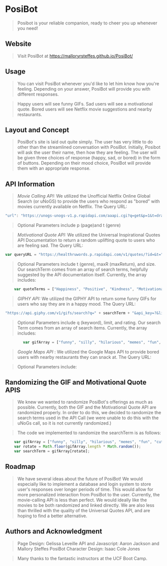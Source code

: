 # PosiBot

> Posibot is your reliable companion, ready to cheer you up whenever you need! 

## Website

> Visit PosiBot at https://malloryrsteffes.github.io/PosiBot/

## Usage

> You can visit PosiBot whenever you'd like to let him know how you're feeling. Depending on your answer, 
> PosiBot will provide you with different responses.

> Happy users will see funny GIFs.
> Sad users will see a motivational quote.
> Bored users will see Netflix movie suggestions and nearby restaurants.

## Layout and Concept

> PosiBot's site is laid out quite simply. The user has very little to do other than the streamlined conversation with PosiBot.
> Initially, Posibot will ask the user their name, then how they are feeling.
> The user will be given three choices of response (happy, sad, or bored) in the form of buttons. 
> Depending on their mood choice, PosiBot will provide them with an appropriate response.

## API Information

>*Movie Calling API:* We utilized the Unofficial Netflix Online Global Search (or uNoGS) to provide the users who respond as "bored" with movies currently available on Netflix. The Query URL:

```Javascript
"url": "https://unogs-unogs-v1.p.rapidapi.com/aaapi.cgi?q=get&p=1&t=drama&st=adv",
```

> Optional Parameters include p (page)and t (genre)

> *Motivational Quote API:* We utilized the Universal Inspirational Quotes API Documentation to return a random uplifting quote to users who are feeling sad. The Query URL:

```Javascript
var queryURL = "https://healthruwords.p.rapidapi.com/v1/quotes/?id=&t=" + searchTerm + "&maxR=1&size=large&x-rapidapi-key=?";
```
> Optional Parameters include t (genre), maxR (maxReturn), and size.
> Our searchTerm comes from an array of search terms, helpfully suggested by the API documentation itself.
> Currently, the array includes:

```Javascript
    var quoteTerms = ["Happiness", "Positive", "Kindness", "Motivational", "Positivity", "Healing", "Peace"];
```

> *GIPHY API:* We utilized the GIPHY API to return some funny GIFs for users who say they are in a happy mood. The Query URL:

```Javascript
"https://api.giphy.com/v1/gifs/search?q=" + searchTerm + "&api_key=?&limit=6%rating=g";
```

> Optional Parameters include q (keyword), limit, and rating.
> Our search Term comes from an array of search items. Currently, the array includes:

```Javascript
        var gifArray = ["funny", "silly", "hilarious", "memes", "fun", "cute", "adorable"]
```

>*Google Maps API* : We utilized the Google Maps API to provide bored users with nearby restaurants they can snack at. The Query URL:


>Optional Parameters include:


## Randomizing the GIF and Motivational Quote APIS
> We knew we wanted to randomize PosiBot's offerings as much as possible. Currently, both the GIF and the Motivational Quote API are randomized properly. In order to do this, we decided to randomize the search terms used in the API Call (we were unable to do this with the uNoGs call, so it is not currently randomized.)

> The code we implemented to randomize the searchTerm is as follows:

```Javascript
    var gifArray = ["funny", "silly", "hilarious", "memes", "fun", "cute", "adorable"]
    var rotate = Math.floor(gifArray.length * Math.random());
    var searchTerm = gifArray[rotate];
```


## Roadmap

> We have several ideas about the future of PosiBot! 
> We would especially like to implement a database and login system to store user's responses over longer periods of time. This would allow for more personalized interaction from PosiBot to the user.
> Currently, the movie-calling API is less than perfect. We would ideally like the movies to be both randomized and linked directly.
> We are also less than thrilled with the quality of the Universal Quotes API, and are hoping to find a better alternative.

## Authors and Acknowledgment 
> Page Design: Gelissa Leveille
> API and Javascript: Aaron Jackson and Mallory Steffes
> PosiBot Character Design: Isaac Cole Jones

> Many thanks to the fantastic instructors at the UCF Boot Camp.